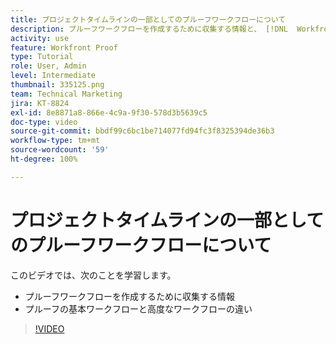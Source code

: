 ```yaml
---
title: プロジェクトタイムラインの一部としてのプルーフワークフローについて
description: プルーフワークフローを作成するために収集する情報と、 [!DNL  Workfront] でのプルーフの基本ワークフローと高度なワークフローの違いについて説明します。
activity: use
feature: Workfront Proof
type: Tutorial
role: User, Admin
level: Intermediate
thumbnail: 335125.png
team: Technical Marketing
jira: KT-8824
exl-id: 8e8871a8-866e-4c9a-9f30-578d3b5639c5
doc-type: video
source-git-commit: bbdf99c6bc1be714077fd94fc3f8325394de36b3
workflow-type: tm+mt
source-wordcount: '59'
ht-degree: 100%

---
```


# プロジェクトタイムラインの一部としてのプルーフワークフローについて

このビデオでは、次のことを学習します。

* プルーフワークフローを作成するために収集する情報
* プルーフの基本ワークフローと高度なワークフローの違い

>[!VIDEO](https://video.tv.adobe.com/v/335125/?quality=12&learn=on&enablevpops=1)



